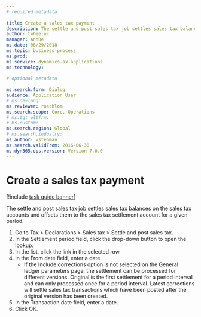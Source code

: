 ```yaml
--- 
# required metadata 
 
title: Create a sales tax payment
description: The settle and post sales tax job settles sales tax balances on the sales tax accounts and offsets them to the sales tax settlement account for a given period. 
author: twheeloc
manager: AnnBe 
ms.date: 08/29/2018
ms.topic: business-process 
ms.prod:  
ms.service: dynamics-ax-applications 
ms.technology:  
 
# optional metadata 
 
ms.search.form: Dialog   
audience: Application User 
# ms.devlang:  
ms.reviewer: roschlom
ms.search.scope: Core, Operations 
# ms.tgt_pltfrm:  
# ms.custom:  
ms.search.region: Global
# ms.search.industry: 
ms.author: vstehman
ms.search.validFrom: 2016-06-30 
ms.dyn365.ops.version: Version 7.0.0 
---
```

# Create a sales tax payment

[!include [task guide banner](../../includes/task-guide-banner.md)]

The settle and post sales tax job settles sales tax balances on the sales tax accounts and offsets them to the sales tax settlement account for a given period.

1. Go to Tax > Declarations > Sales tax > Settle and post sales tax.
2. In the Settlement period field, click the drop-down button to open the lookup.
3. In the list, click the link in the selected row.
4. In the From date field, enter a date.
    * If the Include corrections option is not selected on the General ledger parameters page, the settlement can be processed for different versions. Original is the first settlement for a period interval and can only processed once for a period interval. Latest corrections will settle sales tax transactions which have been posted after the original version has been created.   
5. In the Transaction date field, enter a date.
6. Click OK.

